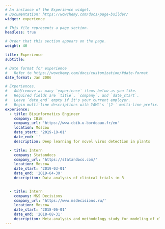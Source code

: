 ```yaml
---
# An instance of the Experience widget.
# Documentation: https://wowchemy.com/docs/page-builder/
widget: experience

# This file represents a page section.
headless: true

# Order that this section appears on the page.
weight: 40

title: Experience
subtitle:

# Date format for experience
#   Refer to https://wowchemy.com/docs/customization/#date-format
date_format: Jan 2006

# Experiences.
#   Add/remove as many `experience` items below as you like.
#   Required fields are `title`, `company`, and `date_start`.
#   Leave `date_end` empty if it's your current employer.
#   Begin multi-line descriptions with YAML's `|2-` multi-line prefix.
experience:
  - title: Bioinformatics Engineer
    company: CBiB
    company_url: 'https://www.cbib.u-bordeaux.fr/en'
    location: Moscow
    date_start: '2019-10-01'
    date_end: ''
    description: Deep learning for novel virus detection in plants

  - title: Intern
    company: Statandocs
    company_url: 'https://statandocs.com/'
    location: Moscow
    date_start: '2019-03-01'
    date_end: '2019-04-30'
    description: Data analysis of clinical trials in R

        
  - title: Intern
    company: M&S Decisions
    company_url: 'https://www.msdecisions.ru/'
    location: Moscow
    date_start: '2018-06-01'
    date_end: '2018-08-31'
    description: Meta-analysis and methodology study for modeling of clinical endpoints in Chronic Obstructive Pulmonary Disease 
---
```

